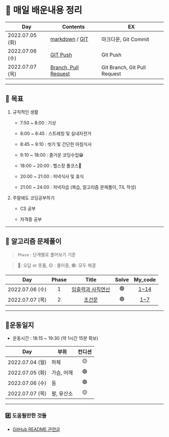# 📖 매일 배운내용 정리

| Day             | Contents                                                   | EX                           |
| --------------- | ---------------------------------------------------------- | ---------------------------- |
| 2022.07.05 (화) | [markdown](./TIL/markdown.md) / [GIT](./TIL/TIL_220705.md) | 마크다운, Git Commit         |
| 2022.07.06 (수) | [GIT Push](./TIL/TIL_220706.md)                            | Git Push                     |
| 2022.07.07 (목) | [Branch, Pull Request](./TIL/TIL_220707.md)                | Git Branch, Git Pull Request |



---



## 🎢 목표

1. 규칙적인 생활

   - 7:50 ~ 8:00 : 기상

   - 8:00 ~ 8:45 : 스트레칭 및 실내자전거

   - 8:45 ~ 9:10 : 씻기 및 간단한 아침식사

   - 9:10 ~ 18:00 : 즐거운 코딩수업😁

   - 18:00 ~ 20:00 : 헬스장 풀코스💪

   - 20:00 ~ 21:00 : 저녁식사 및 휴식

   - 21:00 ~ 24:00 : 저녁자습 (복습, 알고리즘 문제풀이, TIL 작성)

     

2. 주말에도 코딩공부하기

   - CS 공부

   - 자격증 공부

     

---



## 🔞 알고리즘 문제풀이 

> `Phase` : 단계별로 풀어보기 기준

> 🔴: 오답 or 못품, 🟡 : 풀이중, 🟢: 모두 해결

|       Day       | Phase |                        Title                        | Solve |          My_code          |
| :-------------: | :---: | :-------------------------------------------------: | :---: | :-----------------------: |
| 2022.07.06 (수) |   1   | [입출력과 사칙연산](https://www.acmicpc.net/step/1) |   🟢   | [1~14](./BAEKJOON/Phase1) |
| 2022.07.07 (목) |   2   |      [ 조건문](https://www.acmicpc.net/step/4)      |   🟢   | [1~7](./BAEKJOON/Phase2)  |



---



## 💪운동일지

- 운동시간 : 18:15 ~ 19:30 (약 1시간 15분 확보)

| Day             | 부위       | 컨디션 |
| --------------- | ---------- | :----: |
| 2022.07.04 (월) | 하체       |   🟡    |
| 2022.07.05 (화) | 가슴, 어깨 |   🟢    |
| 2022.07.06 (수) | 등         |   🟢    |
| 2022.07.07 (목) | 팔, 유산소 |   🟡    |



---



### #️⃣ 도움될만한 것들

- [GitHub README 관련글](https://hphk-edu.notion.site/GitHub-Profile-README-b447c5bcfd5043d787c7d6bb21817c63)

